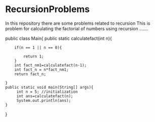 # RecursionProblems
In this repository there are some problems related to recursion 
This is problem for calculating the factorial of numbers using recursion ....... 

public class Main{
    public static  calculatefact(int n){
        
        if(n == 1 || n == 0){
            
            return 1;
        }
        int fact_nm1=calculatefact(n-1);
        int fact_n = n*fact_nm1;
        return fact_n;
        
    }
    public static void main(String[] args){
         int n = 5; //initialization
         int ans=calculatefact(n);
         System.out.println(ans);
    } 
}
